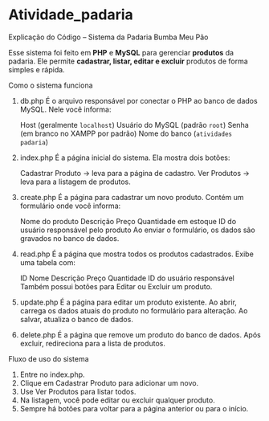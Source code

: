 # Atividade_padaria

Explicação do Código – Sistema da Padaria Bumba Meu Pão

Esse sistema foi feito em **PHP** e **MySQL** para gerenciar **produtos** da padaria. Ele permite **cadastrar, listar, editar e excluir** produtos de forma simples e rápida.



Como o sistema funciona

1. db.php
   É o arquivo responsável por conectar o PHP ao banco de dados MySQL.
   Nele você informa:

    Host (geralmente `localhost`)
    Usuário do MySQL (padrão `root`)
    Senha (em branco no XAMPP por padrão)
    Nome do banco (`atividades padaria`)

2. index.php
   É a página inicial do sistema.
   Ela mostra dois botões:

   Cadastrar Produto → leva para a página de cadastro.
   Ver Produtos → leva para a listagem de produtos.

3. create.php
   É a página para cadastrar um novo produto.
   Contém um formulário onde você informa:

    Nome do produto
    Descrição
    Preço
    Quantidade em estoque
    ID do usuário responsável pelo produto
     Ao enviar o formulário, os dados são gravados no banco de dados.

4. read.php
   É a página que mostra todos os produtos cadastrados.
   Exibe uma tabela com:

    ID
    Nome
    Descrição
    Preço
    Quantidade
    ID do usuário responsável
     Também possui botões para Editar ou Excluir um produto.

5. update.php
   É a página para editar um produto existente.
   Ao abrir, carrega os dados atuais do produto no formulário para alteração.
   Ao salvar, atualiza o banco de dados.

6. delete.php
   É a página que remove um produto do banco de dados.
   Após excluir, redireciona para a lista de produtos.



 Fluxo de uso do sistema

1. Entre no index.php.
2. Clique em Cadastrar Produto para adicionar um novo.
3. Use Ver Produtos para listar todos.
4. Na listagem, você pode editar ou excluir qualquer produto.
5. Sempre há botões para voltar para a página anterior ou para o início.

